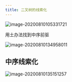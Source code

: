 ```yaml
---
title: 二叉树的线索化
---
```

 

![image-20200810105331721](https://cdn.jsdelivr.net/gh/KimYangOfCat/MyPicStorage/2021-CSPostgraduate-408/20200810105331.png)

用土办法找到中序前驱

![image-20200810134958011](https://cdn.jsdelivr.net/gh/KimYangOfCat/MyPicStorage/2021-CSPostgraduate-408/20200810135203.png)

## 中序线索化

![image-20200810135151257](https://cdn.jsdelivr.net/gh/KimYangOfCat/MyPicStorage/2021-CSPostgraduate-408/20200810135151.png)


